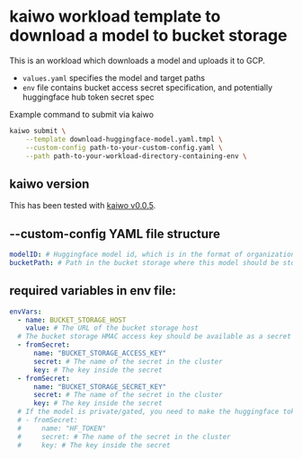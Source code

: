 # kaiwo workload template to download a model to bucket storage

This is an workload which downloads a model and uploads it to GCP.
- `values.yaml` specifies the model and target paths
- `env` file contains bucket access secret specification, and potentially huggingface hub token secret spec

Example command to submit via kaiwo
```bash
kaiwo submit \
    --template download-huggingface-model.yaml.tmpl \
    --custom-config path-to-your-custom-config.yaml \
    --path path-to-your-workload-directory-containing-env \
```

## kaiwo version
This has been tested with [kaiwo v0.0.5](https://github.com/silogen/kaiwo/releases/tag/v.0.0.5).

## --custom-config YAML file structure

```yaml
modelID: # Huggingface model id, which is in the format of organization/model-name
bucketPath: # Path in the bucket storage where this model should be stored. In the format bucket-name/path/separated/by/slashes/name-for-resulting-directory
```

## required variables in env file:
```yaml
envVars:
  - name: BUCKET_STORAGE_HOST
    value: # The URL of the bucket storage host
  # The bucket storage HMAC access key should be available as a secret in the cluster:
  - fromSecret:
      name: "BUCKET_STORAGE_ACCESS_KEY"
      secret: # The name of the secret in the cluster
      key: # The key inside the secret
  - fromSecret:
      name: "BUCKET_STORAGE_SECRET_KEY"
      secret: # The name of the secret in the cluster
      key: # The key inside the secret
  # If the model is private/gated, you need to make the huggingface token available as a secret in the cluster and specify it:
  # - fromSecret:
  #     name: "HF_TOKEN"
  #     secret: # The name of the secret in the cluster
  #     key: # The key inside the secret
```
